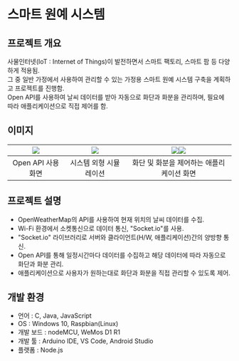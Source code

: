 # 스마트 원예 시스템
## 프로젝트 개요
사물인터넷(IoT : Internet of Things)이 발전하면서 스마트 팩토리, 스마트 팜 등 다양하게 적용됨.   
그 중 일반 가정에서 사용하여 관리할 수 있는 가정용 스마트 원예 시스템 구축을 계획하고 프로젝트를 진행함.   
Open API를 사용하여 날씨 데이터를 받아 자동으로 화단과 화분을 관리하며, 필요에 따라 애플리케이션으로 직접 제어를 함.

## 이미지
| <img src="https://user-images.githubusercontent.com/44526808/103440504-95a85680-4c89-11eb-968f-9af8e9667669.png"></img> | <img src="https://user-images.githubusercontent.com/44526808/103400087-319d6980-4b87-11eb-89a4-d1a6936acc2a.png"></img> | <img src="https://user-images.githubusercontent.com/44526808/103440559-10717180-4c8a-11eb-80e9-a013f703dea6.png"></img><img src="https://user-images.githubusercontent.com/44526808/103440569-1b2c0680-4c8a-11eb-9c92-4374f7bd153f.png"></img> |
|:---:|:---:|:---:|
| Open API 사용화면 | 시스템 외형 시뮬레이션 | 화단 및 화분을 제어하는 애플리케이션 화면 |

## 프로젝트 설명
+ OpenWeatherMap의 API를 사용하여 현재 위치의 날씨 데이터를 수집.
+ Wi-Fi 환경에서 소켓통신으로 데이터 통신, "Socket.io"를 사용.
+ "Socket.io" 라이브러리로 서버와 클라이언트(H/W, 애플리케이션)간의 양방향 통신.
+ Open API를 통해 일정시간마다 데이터를 수집하고 해당 데이터에 따라 자동으로 화단과 화분 관리.
+ 애플리케이션으로 사용자가 원하는대로 화단과 화분을 직접 관리할 수 있도록 제어.

## 개발 환경
+ 언어 : C, Java, JavaScript
+ OS : Windows 10, Raspbian(Linux)
+ 개발 보드 : nodeMCU, WeMos D1 R1
+ 개발 툴 : Arduino IDE, VS Code, Android Studio
+ 플랫폼 : Node.js
